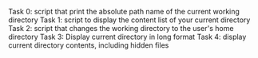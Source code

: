 Task 0: script that print the absolute path name of the current working directory
Task 1: script to display the content list of your current directory
Task 2: script that changes the working directory to the user's home directory
Task 3: Display current directory in long format
Task 4: display current directory contents, including hidden files
